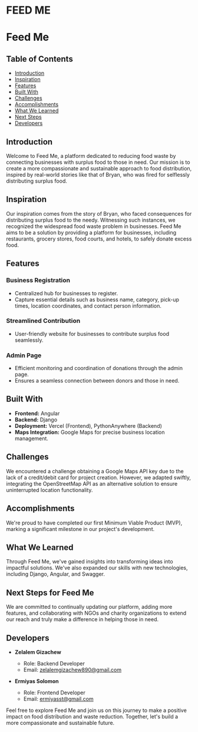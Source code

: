 # FEED ME

# Feed Me

## Table of Contents

- [Introduction](#introduction)
- [Inspiration](#inspiration)
- [Features](#features)
- [Built With](#built-with)
- [Challenges](#challenges)
- [Accomplishments](#accomplishments)
- [What We Learned](#what-we-learned)
- [Next Steps](#next-steps)
- [Developers](#developers)

## Introduction

Welcome to Feed Me, a platform dedicated to reducing food waste by connecting businesses with surplus food to those in need. Our mission is to create a more compassionate and sustainable approach to food distribution, inspired by real-world stories like that of Bryan, who was fired for selflessly distributing surplus food.

## Inspiration

Our inspiration comes from the story of Bryan, who faced consequences for distributing surplus food to the needy. Witnessing such instances, we recognized the widespread food waste problem in businesses. Feed Me aims to be a solution by providing a platform for businesses, including restaurants, grocery stores, food courts, and hotels, to safely donate excess food.

## Features

### Business Registration

- Centralized hub for businesses to register.
- Capture essential details such as business name, category, pick-up times, location coordinates, and contact person information.

### Streamlined Contribution

- User-friendly website for businesses to contribute surplus food seamlessly.

### Admin Page

- Efficient monitoring and coordination of donations through the admin page.
- Ensures a seamless connection between donors and those in need.

## Built With

- **Frontend:** Angular
- **Backend:** Django
- **Deployment:** Vercel (Frontend), PythonAnywhere (Backend)
- **Maps Integration:** Google Maps for precise business location management.

## Challenges

We encountered a challenge obtaining a Google Maps API key due to the lack of a credit/debit card for project creation. However, we adapted swiftly, integrating the OpenStreetMap API as an alternative solution to ensure uninterrupted location functionality.

## Accomplishments

We're proud to have completed our first Minimum Viable Product (MVP), marking a significant milestone in our project's development.

## What We Learned

Through Feed Me, we've gained insights into transforming ideas into impactful solutions. We've also expanded our skills with new technologies, including Django, Angular, and Swagger.

## Next Steps for Feed Me

We are committed to continually updating our platform, adding more features, and collaborating with NGOs and charity organizations to extend our reach and truly make a difference in helping those in need.

## Developers

- **Zelalem Gizachew**

  - Role: Backend Developer
  - Email: zelalemgizachew890@gmail.com

- **Ermiyas Solomon**

  - Role: Frontend Developer
  - Email: ermiyasst@gmail.com

Feel free to explore Feed Me and join us on this journey to make a positive impact on food distribution and waste reduction. Together, let's build a more compassionate and sustainable future.

